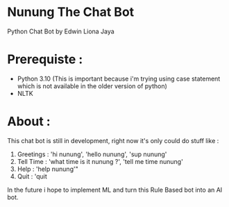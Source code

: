 # Nunung The Chat Bot
Python Chat Bot by Edwin Liona Jaya

# Prerequiste :
- Python 3.10 (This is important because i'm trying using case statement which is not available in the older version of python)
- NLTK

# About :
This chat bot is still in development, right now it's only could do stuff like :

1. Greetings : 'hi nunung', 'hello nunung', 'sup nunung' 
2. Tell Time : 'what time is it nunung ?', 'tell me time nunung'
3. Help      : 'help nunung'"
4. Quit      : 'quit

In the future i hope to implement ML and turn this Rule Based bot into an AI bot.
